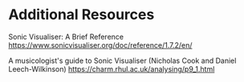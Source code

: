 # Additional Resources

Sonic Visualiser: A Brief Reference 
https://www.sonicvisualiser.org/doc/reference/1.7.2/en/

A musicologist's guide to Sonic Visualiser (Nicholas Cook and Daniel Leech-Wilkinson)
https://charm.rhul.ac.uk/analysing/p9_1.html
